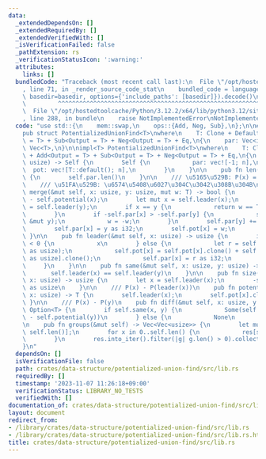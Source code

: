 ```yaml
---
data:
  _extendedDependsOn: []
  _extendedRequiredBy: []
  _extendedVerifiedWith: []
  _isVerificationFailed: false
  _pathExtension: rs
  _verificationStatusIcon: ':warning:'
  attributes:
    links: []
  bundledCode: "Traceback (most recent call last):\n  File \"/opt/hostedtoolcache/Python/3.12.2/x64/lib/python3.12/site-packages/onlinejudge_verify/documentation/build.py\"\
    , line 71, in _render_source_code_stat\n    bundled_code = language.bundle(stat.path,\
    \ basedir=basedir, options={'include_paths': [basedir]}).decode()\n          \
    \         ^^^^^^^^^^^^^^^^^^^^^^^^^^^^^^^^^^^^^^^^^^^^^^^^^^^^^^^^^^^^^^^^^^^^^^^^^^^^^^^^^\n\
    \  File \"/opt/hostedtoolcache/Python/3.12.2/x64/lib/python3.12/site-packages/onlinejudge_verify/languages/rust.py\"\
    , line 288, in bundle\n    raise NotImplementedError\nNotImplementedError\n"
  code: "use std::{\n    mem::swap,\n    ops::{Add, Neg, Sub},\n};\n\n#[derive(Clone)]\n\
    pub struct PotentializedUnionFind<T>\nwhere\n    T: Clone + Default + Add<Output\
    \ = T> + Sub<Output = T> + Neg<Output = T> + Eq,\n{\n    par: Vec<i32>,\n    pot:\
    \ Vec<T>,\n}\n\nimpl<T> PotentializedUnionFind<T>\nwhere\n    T: Clone + Default\
    \ + Add<Output = T> + Sub<Output = T> + Neg<Output = T> + Eq,\n{\n    pub fn new(n:\
    \ usize) -> Self {\n        Self {\n            par: vec![-1; n],\n          \
    \  pot: vec![T::default(); n],\n        }\n    }\n\n    pub fn len(&self) -> usize\
    \ {\n        self.par.len()\n    }\n\n    /// \u5165\u529B: P(x) = P(y) + w\n\
    \    /// \u51FA\u529B: \u6574\u5408\u6027\u304C\u3042\u308B\u304B\n    pub fn\
    \ merge(&mut self, x: usize, y: usize, mut w: T) -> bool {\n        w = w + self.potential(y)\
    \ - self.potential(x);\n        let mut x = self.leader(x);\n        let mut y\
    \ = self.leader(y);\n        if x == y {\n            return w == T::default();\n\
    \        }\n        if -self.par[x] > -self.par[y] {\n            swap(&mut x,\
    \ &mut y);\n            w = -w;\n        }\n        self.par[y] += self.par[x];\n\
    \        self.par[x] = y as i32;\n        self.pot[x] = w;\n        true\n   \
    \ }\n\n    pub fn leader(&mut self, x: usize) -> usize {\n        if self.par[x]\
    \ < 0 {\n            x\n        } else {\n            let r = self.leader(self.par[x]\
    \ as usize);\n            self.pot[x] = self.pot[x].clone() + self.pot[self.par[x]\
    \ as usize].clone();\n            self.par[x] = r as i32;\n            r\n   \
    \     }\n    }\n\n    pub fn same(&mut self, x: usize, y: usize) -> bool {\n \
    \       self.leader(x) == self.leader(y)\n    }\n\n    pub fn size(&mut self,\
    \ x: usize) -> usize {\n        let x = self.leader(x);\n        -self.par[x]\
    \ as usize\n    }\n\n    /// P(x) - P(leader(x))\n    pub fn potential(&mut self,\
    \ x: usize) -> T {\n        self.leader(x);\n        self.pot[x].clone()\n   \
    \ }\n\n    /// P(x) - P(y)\n    pub fn diff(&mut self, x: usize, y: usize) ->\
    \ Option<T> {\n        if self.same(x, y) {\n            Some(self.potential(x)\
    \ - self.potential(y))\n        } else {\n            None\n        }\n    }\n\
    \n    pub fn groups(&mut self) -> Vec<Vec<usize>> {\n        let mut res = vec![vec![];\
    \ self.len()];\n        for x in 0..self.len() {\n            res[self.leader(x)].push(x);\n\
    \        }\n        res.into_iter().filter(|g| g.len() > 0).collect()\n    }\n\
    }\n"
  dependsOn: []
  isVerificationFile: false
  path: crates/data-structure/potentialized-union-find/src/lib.rs
  requiredBy: []
  timestamp: '2023-11-07 11:26:18+09:00'
  verificationStatus: LIBRARY_NO_TESTS
  verifiedWith: []
documentation_of: crates/data-structure/potentialized-union-find/src/lib.rs
layout: document
redirect_from:
- /library/crates/data-structure/potentialized-union-find/src/lib.rs
- /library/crates/data-structure/potentialized-union-find/src/lib.rs.html
title: crates/data-structure/potentialized-union-find/src/lib.rs
---
```


